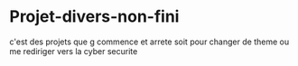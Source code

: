 # Projet-divers-non-fini
c'est des projets que g commence et arrete soit pour changer de theme ou me rediriger vers la cyber securite

